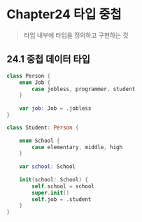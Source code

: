 # Chapter24 타입 중첩

> 타입 내부에 타입을 정의하고 구현하는 것  

## 24.1 중첩 데이터 타입

~~~ swift
class Person {
    enum Job {
        case jobless, programmer, student
    }
    
    var job: Job = .jobless
}

class Student: Person {
    
    enum School {
        case elementary, middle, high
    }
    
    var school: School
    
    init(school: School) {
        self.school = school
        super.init()
        self.job = .student
    }
}
~~~